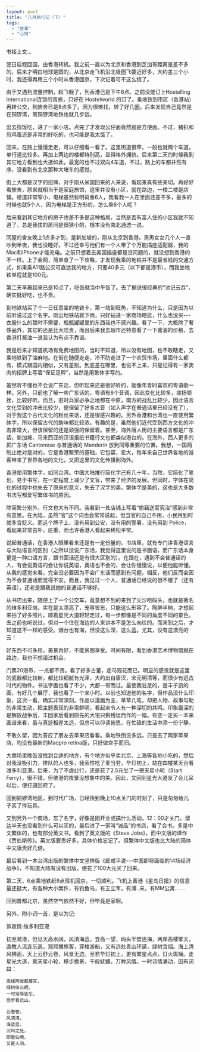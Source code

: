```yaml
---
layout: post
title: "八月旅行记（下）"
tags:
  - "故事"
  - "心情"
---
```



书接上文...

翌日启程回国，由香港转机。我之前一直以为北京和香港到芝加哥距离是差不多的，后来才明白地球是圆的，从北京走飞机沿北极圈飞要近好多，大约差三个小时，我还得再用三个小时从香港回京，下次记着可不这么绕了。

由于又遇到流量控制，起飞晚了，到香港己是下午6点。之前没能订上Hostelling International连锁的青旅，只好在 Hostelworld 的订了。乘地铁到市区（香港站）再转公交，到旅舍已是8点多了。因为很难找，转了好几圈。后来发现自己竟然是在铜锣湾，离铜锣湾地铁也就几步远。

出去找饭吃，进了一家小店。点完了才发现公仔面竟然就是方便面。不过，猪扒和煎鸡蛋还是非常的好吃的，也可能是我太饿了。

回来，在路上慢慢走走，可以仔细看一看了。这里街道很窄，一般也就两个车道，单行道比较多。再加上两边的楼都特别高，显得格外拥挤。后来第二天的时候我到其它地方看到也大抵如此，最宽的也不过双向4车道，不过，路上的车都井然有序，没看到有北京那种大堵车的感觉。

街上大都是汉字的招牌，对于刚从米国回来的人来说，看起来真有些亲切。再好好看旅舍，原来就相当于是家庭旅馆，这里并没有小区，就在路边，一楼二楼是店铺。楼道非常窄小，电梯虽然标明荷重6人，我看我一人在里面还差不多，最多的时候也就5个人，因为电梯是正方形的，怎么乘6个人呢？

后来看到其它地方的房子也差不多是这种格局，当然是否有富人住的小区我就不知道了，总是我住的房间是很狭小的，根本没有南北通透一说。

同屋的舍友晚上1点多才到，是新加坡的，刚从北京到香港。男男女女几个人一直吵到半夜，我也没睡好。不过还幸亏他们有一个人带了个万能插座适配器，我的Mac和iPhone才能充电。之前只想着去美国插座都是没问题的，就没想到香港的不一样。上了会网，简单查了一下攻略，才发现我乘的地铁并不是最省钱的交通方式，如果乘A11路公交可直达我的地方，只要40多元（以下都是港币），而我坐地铁单程就是100元。

第二天早晨起来已是10点了，吃饭就当中午饭了。去了据说很经典的“池记云吞”，确实挺好吃，也不贵。

到地铁站买了个一日任意坐的地铁卡，第一站到旺角，不知道为什么，只是因为以前听说过这个名字。刚出地铁站就下雨，只好钻进一家商场瞎逛，什么也没买---衣服什么的暂时不需要，瓶瓶罐罐里的东西我也不感兴趣。看了一下，大概除了奢侈品外，其它的还是比大陆贵，而且后来我去超市还特意看了一下酱油的价格，去香港打酱油一说我认为有点不靠谱。

我是后来才知道机场有免费地图的，当时不知道，所以没有地图，也不敢瞎走，又乘地铁到了油麻地。在街在随便走走，冷不防走进了一个农贸市场，里面什么都有，模式跟国内相似，又有差别。到底差在哪里，也说不上来，只是记得有一家卖肉的招牌上写着“保证足秤”，当然是用繁体字写的。

虽然听不懂也不会说广东话，但听起来还是很好听的，就像年青时喜欢的粤语歌一样。另外，只前也了解一些广东话的，粤语有6个音调，因此变化比较多，抑扬顿挫，比较好听。而且，旧时兵家必争之地都在中原，南方的战乱比较少，因此语言文化受到的冲击比较少，便保留了好多古音（如入声字在普通话里已经没有了），对于我这个古代文化的粉丝来话，还是很感兴趣的。另外香港和台湾也一直使用繁体字，所以保留古代的韵味都比较浓。有趣的是，虽然他们近代受到西方文化的冲击非常大，但该保留的还是顽强的保留着。甚至，海外唐人街的主要语言都是广东话，新加坡、马来西亚的汉语报纸书籍行文也都类似港台的。在海外，西人更多的把广东话 Cantonese 与普通话的 Manderin 放到同等重要的位置。我想，一国两制止绝对是对的，它是香港繁荣的基础，它包容，宏大，每年来自己世界各地的游客带来了世界各地的文化，又把这里的文化传播到海外。

香港使用繁体字，如同台湾。中国大陆推行简化字己有几十年，当然，它简化了笔划，易于书写，在一定程度上减少了文盲，带来了经济的发展。但同时，字体在简化的过程中也失去了原来的意义，失去了汉字的美。繁体字是美的，这也是大多数书法写都爱写繁体书的原因。

除简繁分别外，行文也大有不同。我看到一处店铺上写着“偷竊送官究治”感到非常有意思。在大陆，虽然“官”这个词也会常常说起，但当官的自己不用，小民用到时就多含贬义。而这个牌子上，没有用到公安，没有用的警署，没有用到 Police，看起来非常古朴，庄重，而也许香港人看起来稀松平常。

说起普通话，在香港人眼里看来还是有一定份量的。书店里，就有专门讲香港语言与大陆语言的区别（之所以没说广东话，我觉得这里说的是书面语，而广东话本身更是一种口语方言，跟书面话还是有很大区别的）。在跟在，遇到不会普通话的人，有会说英语的会让你说英语，英语也不会的，会让你慢慢说，以便他能听懂。从我的感觉来看，完全没必要因为不会广东话而感到有问题，相反，他们反而会因为不会普通话而觉得不安。而且，我见过一个人，普通话已经说的很不错了（还有英语），还老是跟我说她的普通话不够好。

从书店出来，随便上了一个公交车，竟意想不到的来到了尖沙咀码头，也就是著名的维多利亚岗。实在是太漂亮了，宠辱皆忘，只能这么形容了。陶醉半晌，才想起来拍了好多照片。顺着星光大道轻轻走过，每一步都像是不同的角度不同的景色。去之前也听说过，但对一个住在海边的人来讲本不是怎么向往的。而来到之后，才知道这不一样的感受。烟台也有海，但没这么深，这么蓝。尤其，没有这漂亮的云！

好东西不可多用，美景再好，不能贫图享受。时间有限，看到香港艺术博物馆就在路边，我也不想错过机会。

门票20港币，一点都不贵。看了好多古董，走马观花而已。明显的感觉就是这里的瓷器都比较新，都比较细腻有光泽，大约出自唐汉，宋元明清等，而很少有远古时代的物件。书法字画也看了不少，大都一带而过。最使我驻足的，是丰子凯的画，有好几个展厅，我也看了一个来小时。以前也知道他的名字，但作品没什么印象，这次一看，确实非常深刻。作品以漫画为主，草草几笔，却把人物、故事勾勒的非常生动，把主题表现的非常鲜明，看起来令人有一种深切的共鸣。印象最深的是解放战争后，丰回家后看到原先的大宅只剩残垣而作的一幅。有空一定买一本来画谱来看，虽与真迹相差太远，但总可以仰读俯思，在忙碌的生活中添一份宁静。

不敢久留，因为答应了朋友去苹果店看看。乘地铁倒没多远，只是去了两家苹果店，均没有最新的Macpro retina版，只好做空手而归。

大商场里晚饭没找到合适的地方，有个地方似乎卖北京、上海等各地小吃的，然后对我没吸引力，排队的人也多，我索性吃了麦当劳，华灯初上，站在四楼某天台看潍多利亚港。后来，为了不虚此行，还是花了2.5元坐了一把天星小轮（Start Ferry），很不错，但维港的夜景没想象中的美。因此，又回到星光大道发了会儿呆以后，便打道回府了。

回到铜锣湾地区，到时代广场，已经快到晚上10点关门的时刻了，只是匆匆给儿子买了件玩具。

又到另外一个商场，忘了名字，好像是刚开业或搞什么活动，12：00才关门。溜达半天也没看到什么可以买的，最后进了一家叫“诚品”的书店，看了会书。多是中文繁体的，也有部分英文书。看到了英文版的《Steve Jobs》，而中文版的译作《贾伯斯传》。英文版要贵好多，具体价格忘记了。但繁体中文版也比大陆的简体中文版贵好几倍。

最后看到一本台湾出版的繁体中文竖排版《郎咸平说---中国即将面临的14场经济战争》，不知道大陆有没有出版，便花了100大元买了回来。

第二天，6点乘地铁赶8点班机回京，一切顺利。飞机上香港《星岛日报》的信息量还挺大，有各种大小案件，有钓鱼岛，有王立军，有溥..来，有MM公寓……. 

回到首都北京，虽然空气依然不好，但毕竟是家啊。


另外，附小词一首，是以为记:


诉衷情·维多利亚港


初至潍港，但见天高水阔，风清海蓝。登高一望，码头半壁连海，两岸高楼擎天，直教人流连忘返。观熙攘旅客，穿梭游船，又有远处青山环黛，绿树含烟。海上清风拂面，天上云舒云卷，风景无边。至若华灯初上，更有繁星点点，灯火斑斓。走星光大道，乘天星小轮，移步换景，千般妩媚，万种风情。一时诗情涌动，因有词曰：

    高楼两岸都接天，
    绿树伴云眠。
    一时宠辱皆忘，
    信步看远山。

    云卷卷，
    风清清，
    海蓝蓝。
    沉吟之处，
    即是仙境，
    又是人间。
